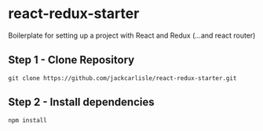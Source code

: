 # react-redux-starter
Boilerplate for setting up a project with React and Redux (...and react router)

## Step 1 - Clone Repository

`git clone https://github.com/jackcarlisle/react-redux-starter.git`

## Step 2 - Install dependencies

`npm install`
